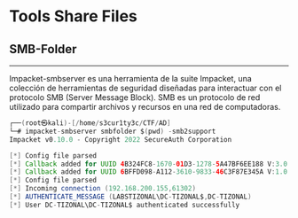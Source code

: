 # Tools Share Files
## SMB-Folder
---
Impacket-smbserver es una herramienta de la suite Impacket, una colección de herramientas de seguridad diseñadas para interactuar con el protocolo SMB (Server Message Block). SMB es un protocolo de red utilizado para compartir archivos y recursos en una red de computadoras.

```java
┌──(root㉿kali)-[/home/s3cur1ty3c/CTF/AD]
└─# impacket-smbserver smbfolder $(pwd) -smb2support
Impacket v0.10.0 - Copyright 2022 SecureAuth Corporation

[*] Config file parsed
[*] Callback added for UUID 4B324FC8-1670-01D3-1278-5A47BF6EE188 V:3.0
[*] Callback added for UUID 6BFFD098-A112-3610-9833-46C3F87E345A V:1.0
[*] Config file parsed
[*] Incoming connection (192.168.200.155,61302)
[*] AUTHENTICATE_MESSAGE (LABSTIZONAL\DC-TIZONAL$,DC-TIZONAL)
[*] User DC-TIZONAL\DC-TIZONAL$ authenticated successfully
```